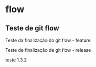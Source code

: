# flow
## Teste de git flow

Teste da finalização do git flow - feature

Teste de finalização de git flow - release

teste 1.3.2